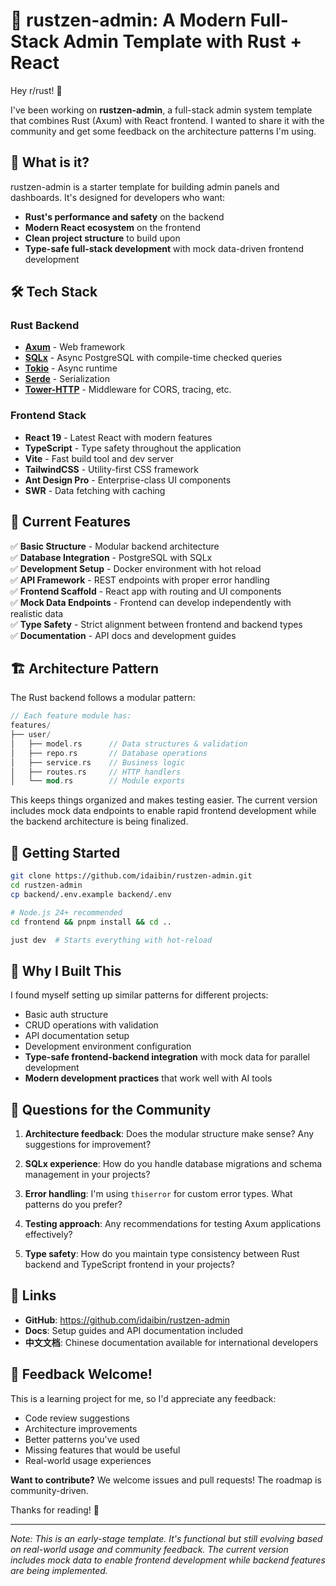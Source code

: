 # 🧩 rustzen-admin: A Modern Full-Stack Admin Template with Rust + React

Hey r/rust! 👋

I've been working on **rustzen-admin**, a full-stack admin system template that combines Rust (Axum) with React frontend. I wanted to share it with the community and get some feedback on the architecture patterns I'm using.

## 🚀 What is it?

rustzen-admin is a starter template for building admin panels and dashboards. It's designed for developers who want:

- **Rust's performance and safety** on the backend
- **Modern React ecosystem** on the frontend
- **Clean project structure** to build upon
- **Type-safe full-stack development** with mock data-driven frontend development

## 🛠️ Tech Stack

### Rust Backend

- **[Axum](https://github.com/tokio-rs/axum)** - Web framework
- **[SQLx](https://github.com/launchbadge/sqlx)** - Async PostgreSQL with compile-time checked queries
- **[Tokio](https://tokio.rs/)** - Async runtime
- **[Serde](https://serde.rs/)** - Serialization
- **[Tower-HTTP](https://github.com/tower-rs/tower-http)** - Middleware for CORS, tracing, etc.

### Frontend Stack

- **React 19** - Latest React with modern features
- **TypeScript** - Type safety throughout the application
- **Vite** - Fast build tool and dev server
- **TailwindCSS** - Utility-first CSS framework
- **Ant Design Pro** - Enterprise-class UI components
- **SWR** - Data fetching with caching

## 🎯 Current Features

✅ **Basic Structure** - Modular backend architecture  
✅ **Database Integration** - PostgreSQL with SQLx  
✅ **Development Setup** - Docker environment with hot reload  
✅ **API Framework** - REST endpoints with proper error handling  
✅ **Frontend Scaffold** - React app with routing and UI components  
✅ **Mock Data Endpoints** - Frontend can develop independently with realistic data  
✅ **Type Safety** - Strict alignment between frontend and backend types  
✅ **Documentation** - API docs and development guides

## 🏗️ Architecture Pattern

The Rust backend follows a modular pattern:

```rust
// Each feature module has:
features/
├── user/
│   ├── model.rs      // Data structures & validation
│   ├── repo.rs       // Database operations
│   ├── service.rs    // Business logic
│   ├── routes.rs     // HTTP handlers
│   └── mod.rs        // Module exports
```

This keeps things organized and makes testing easier. The current version includes mock data endpoints to enable rapid frontend development while the backend architecture is being finalized.

## 🔧 Getting Started

```bash
git clone https://github.com/idaibin/rustzen-admin.git
cd rustzen-admin
cp backend/.env.example backend/.env

# Node.js 24+ recommended
cd frontend && pnpm install && cd ..

just dev  # Starts everything with hot-reload
```

## 💭 Why I Built This

I found myself setting up similar patterns for different projects:

- Basic auth structure
- CRUD operations with validation
- API documentation setup
- Development environment configuration
- **Type-safe frontend-backend integration** with mock data for parallel development
- **Modern development practices** that work well with AI tools

## 🤔 Questions for the Community

1. **Architecture feedback**: Does the modular structure make sense? Any suggestions for improvement?

2. **SQLx experience**: How do you handle database migrations and schema management in your projects?

3. **Error handling**: I'm using `thiserror` for custom error types. What patterns do you prefer?

4. **Testing approach**: Any recommendations for testing Axum applications effectively?

5. **Type safety**: How do you maintain type consistency between Rust backend and TypeScript frontend in your projects?

## 🔗 Links

- **GitHub**: https://github.com/idaibin/rustzen-admin
- **Docs**: Setup guides and API documentation included
- **中文文档**: Chinese documentation available for international developers

## 🙏 Feedback Welcome!

This is a learning project for me, so I'd appreciate any feedback:

- Code review suggestions
- Architecture improvements
- Better patterns you've used
- Missing features that would be useful
- Real-world usage experiences

**Want to contribute?** We welcome issues and pull requests! The roadmap is community-driven.

Thanks for reading! 🦀

---

_Note: This is an early-stage template. It's functional but still evolving based on real-world usage and community feedback. The current version includes mock data to enable frontend development while backend features are being implemented._
